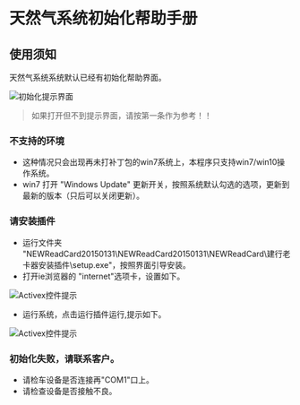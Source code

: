 # 天然气系统初始化帮助手册

## 使用须知
天然气系统系统默认已经有初始化帮助界面。

![初始化提示界面](__images/20171031093912.png)

> 如果打开但不到提示界面，请按第一条作为参考！！

### 不支持的环境
* 这种情况只会出现再未打补丁包的win7系统上，本程序只支持win7/win10操作系统。
* win7 打开 "Windows Update" 更新开关，按照系统默认勾选的选项，更新到最新的版本（只后可以关闭更新）。

### 请安装插件
* 运行文件夹 "NEWReadCard20150131\NEWReadCard20150131\NEWReadCard\建行老卡器安装插件\setup.exe"，按照界面引导安装。
* 打开ie浏览器的 "internet"选项卡，设置如下。

![Activex控件提示](__images/20171031103359.png)

* 运行系统，点击运行插件运行,提示如下。

![Activex控件提示](__images/20171031102518.png)


### 初始化失败，请联系客户。
* 请检车设备是否连接再"COM1"口上。
* 请检查设备是否接触不良。